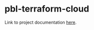 # pbl-terraform-cloud

Link to project documentation [here](https://github.com/toritsejuFO/darey.io-projects/tree/main/project-19).
